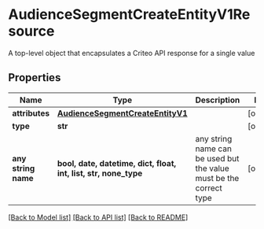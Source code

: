 # AudienceSegmentCreateEntityV1Resource

A top-level object that encapsulates a Criteo API response for a single value

## Properties
Name | Type | Description | Notes
------------ | ------------- | ------------- | -------------
**attributes** | [**AudienceSegmentCreateEntityV1**](AudienceSegmentCreateEntityV1.md) |  | [optional] 
**type** | **str** |  | [optional] 
**any string name** | **bool, date, datetime, dict, float, int, list, str, none_type** | any string name can be used but the value must be the correct type | [optional]

[[Back to Model list]](../README.md#documentation-for-models) [[Back to API list]](../README.md#documentation-for-api-endpoints) [[Back to README]](../README.md)


